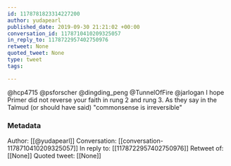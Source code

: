 ```yaml
---
id: 1178781823314227200
author: yudapearl
published_date: 2019-09-30 21:21:02 +00:00
conversation_id: 1178710410209325057
in_reply_to: 1178722957402750976
retweet: None
quoted_tweet: None
type: tweet
tags:

---
```


@hcp4715 @psforscher @dingding_peng @TunnelOfFire @jarlogan I hope Primer did not reverse your faith in rung 2 and rung 3. As they say in the Talmud (or should have said) "commonsense is irreversible"

### Metadata

Author: [[@yudapearl]]
Conversation: [[conversation-1178710410209325057]]
In reply to: [[1178722957402750976]]
Retweet of: [[None]]
Quoted tweet: [[None]]
